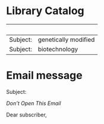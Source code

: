 # Library Catalog

|  |  |
---------|--------------------
Subject: | genetically modified
Subject: | biotechnology

# Email message

Subject:

*Don’t Open This Email*

Dear subscriber,

